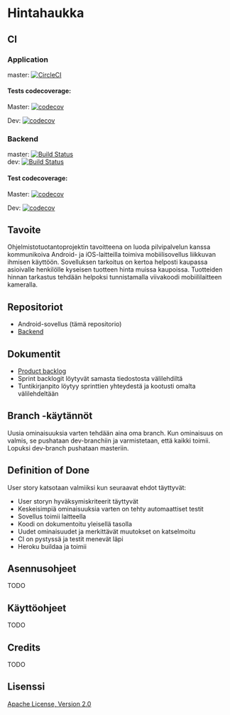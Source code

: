 # Hintahaukka

## CI

### Application

master: [![CircleCI](https://circleci.com/gh/Hintahaukka/application.svg?style=svg)](https://circleci.com/gh/Hintahaukka/application)

#### Tests codecoverage:

Master: [![codecov](https://codecov.io/gh/Hintahaukka/application/branch/master/graph/badge.svg)](https://codecov.io/gh/Hintahaukka/application)

Dev: [![codecov](https://codecov.io/gh/Hintahaukka/application/branch/dev/graph/badge.svg)](https://codecov.io/gh/Hintahaukka/application)

### Backend

master: [![Build Status](https://travis-ci.org/Hintahaukka/backend.svg?branch=master)](https://travis-ci.org/Hintahaukka/backend)  
dev: [![Build Status](https://travis-ci.org/Hintahaukka/backend.svg?branch=dev)](https://travis-ci.org/Hintahaukka/backend)


#### Test codecoverage:
Master: [![codecov](https://codecov.io/gh/Hintahaukka/backend/branch/master/graph/badge.svg)](https://codecov.io/gh/Hintahaukka/backend)

Dev: [![codecov](https://codecov.io/gh/Hintahaukka/backend/branch/dev/graph/badge.svg)](https://codecov.io/gh/Hintahaukka/backend)

## Tavoite

Ohjelmistotuotantoprojektin tavoitteena on luoda pilvipalvelun kanssa kommunikoiva Android- ja iOS-laitteilla toimiva
mobiilisovellus liikkuvan ihmisen käyttöön. Sovelluksen tarkoitus on kertoa helposti kaupassa asioivalle henkilölle kyseisen
tuotteen hinta muissa kaupoissa. Tuotteiden hinnan tarkastus tehdään helpoksi tunnistamalla viivakoodi mobiililaitteen
kameralla.

## Repositoriot

* Android-sovellus (tämä repositorio)
* [Backend](https://github.com/Hintahaukka/backend/tree/master)

## Dokumentit

* [Product backlog](https://docs.google.com/spreadsheets/d/1Mazq4EFbfbMsLPeCpOckbu11LNR1Ki2RiNf460z-rpU/edit#gid=0)
* Sprint backlogit löytyvät samasta tiedostosta välilehdiltä
* Tuntikirjanpito löytyy sprinttien yhteydestä ja kootusti omalta välilehdeltään

## Branch -käytännöt

Uusia ominaisuuksia varten tehdään aina oma branch. Kun ominaisuus on valmis, se pushataan dev-branchiin ja varmistetaan, että kaikki toimii. Lopuksi dev-branch pushataan masteriin.

## Definition of Done

User story katsotaan valmiiksi kun seuraavat ehdot täyttyvät:

* User storyn hyväksymiskriteerit täyttyvät
* Keskeisimpiä ominaisuuksia varten on tehty automaattiset testit
* Sovellus toimii laitteella
* Koodi on dokumentoitu yleisellä tasolla
* Uudet ominaisuudet ja merkittävät muutokset on katselmoitu
* CI on pystyssä ja testit menevät läpi
* Heroku buildaa ja toimii

## Asennusohjeet

TODO

## Käyttöohjeet

TODO

## Credits

TODO

## Lisenssi

[Apache License, Version 2.0](https://www.apache.org/licenses/LICENSE-2.0)
